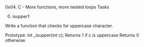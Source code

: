 0x04. C - More functions, more nested loops
Tasks

0. isupper1

Write a function that checks for uppercase character.

Prototype: int _isupper(int c);
Returns 1 if c is uppercase
Returns 0 otherwise
